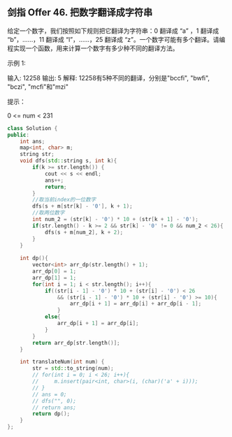 ## 剑指 Offer 46. 把数字翻译成字符串
给定一个数字，我们按照如下规则把它翻译为字符串：0 翻译成 “a” ，1 翻译成 “b”，……，11 翻译成 “l”，……，25 翻译成 “z”。一个数字可能有多个翻译。请编程实现一个函数，用来计算一个数字有多少种不同的翻译方法。

 

示例 1:

输入: 12258
输出: 5
解释: 12258有5种不同的翻译，分别是"bccfi", "bwfi", "bczi", "mcfi"和"mzi"
 

提示：

0 <= num < 231

```cpp
class Solution {
public:
    int ans;
    map<int, char> m;
    string str;
    void dfs(std::string s, int k){
        if(k >= str.length()) {
            cout << s << endl;
            ans++;
            return;
        }
        //取当前index的一位数字
        dfs(s + m[str[k] - '0'], k + 1);
        //取两位数字
        int num_2 = (str[k] - '0') * 10 + (str[k + 1] - '0');
        if(str.length() - k >= 2 && str[k] - '0' != 0 && num_2 < 26){
            dfs(s + m[num_2], k + 2);
        }
    }
 
    int dp(){
        vector<int> arr_dp(str.length() + 1);
        arr_dp[0] = 1;
        arr_dp[1] = 1;
        for(int i = 1; i < str.length(); i++){
            if((str[i - 1] - '0') * 10 + (str[i] - '0') < 26
                && (str[i - 1] - '0') * 10 + (str[i] - '0') >= 10){
                    arr_dp[i + 1] = arr_dp[i] + arr_dp[i - 1];
                }
            else{
                arr_dp[i + 1] = arr_dp[i];
            }
        }
        return arr_dp[str.length()];
    }

    int translateNum(int num) {
        str = std::to_string(num);
        // for(int i = 0; i < 26; i++){
        //     m.insert(pair<int, char>(i, (char)('a' + i)));
        // }
        // ans = 0;
        // dfs("", 0);
        // return ans;
        return dp();
    }
};
```
